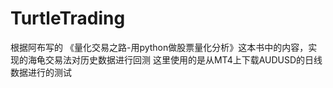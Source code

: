 # TurtleTrading

根据阿布写的 《量化交易之路-用python做股票量化分析》这本书中的内容，实现的海龟交易法对历史数据进行回测
这里使用的是从MT4上下载AUDUSD的日线数据进行的测试
